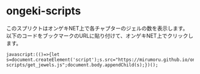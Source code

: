 # ongeki-scripts  
このスプリクトはオンゲキNET上で各チャプターのジェルの数を表示します。  
以下のコードをブックマークのURLに貼り付けて、オンゲキNET上でクリックします。  
```
javascript:(()=>{let s=document.createElement('script');s.src="https://mirumoru.github.io/ongeki-scripts/get_jewels.js";document.body.appendChild(s);})();  
``` 
